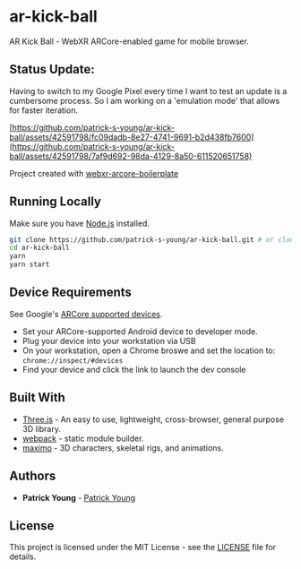 # ar-kick-ball
AR Kick Ball - WebXR ARCore-enabled game for mobile browser.

## Status Update:
 Having to switch to my Google Pixel every time I want to test an update is a cumbersome process. So I am working on a 'emulation mode' that allows for faster iteration.

[https://github.com/patrick-s-young/ar-kick-ball/assets/42591798/fc09dadb-8e27-4741-9691-b2d438fb7600](https://github.com/patrick-s-young/ar-kick-ball/assets/42591798/7af9d692-98da-4129-8a50-611520651758)


Project created with [webxr-arcore-boilerplate](https://github.com/patrick-s-young/webxr-arcore-boilerplate)
## Running Locally

Make sure you have [Node.js](http://nodejs.org/) installed.

```sh
git clone https://github.com/patrick-s-young/ar-kick-ball.git # or clone your own fork
cd ar-kick-ball
yarn
yarn start
```
## Device Requirements
See Google's [ARCore supported devices](https://developers.google.com/ar/devices).

- Set your ARCore-supported Android device to developer mode.
- Plug your device into your workstation via USB
- On your workstation, open a Chrome broswe and set the location to: `chrome://inspect/#devices`
- Find your device and click the link to launch the dev console
  
## Built With

* [Three.js](https://www.npmjs.com/package/three) - An easy to use, lightweight, cross-browser, general purpose 3D library.
* [webpack](https://webpack.js.org/) - static module builder.
* [maximo](https://www.mixamo.com/) - 3D characters, skeletal rigs, and animations.

## Authors

* **Patrick Young** - [Patrick Young](https://github.com/patrick-s-young)

## License

This project is licensed under the MIT License - see the [LICENSE](LICENSE) file for details.

